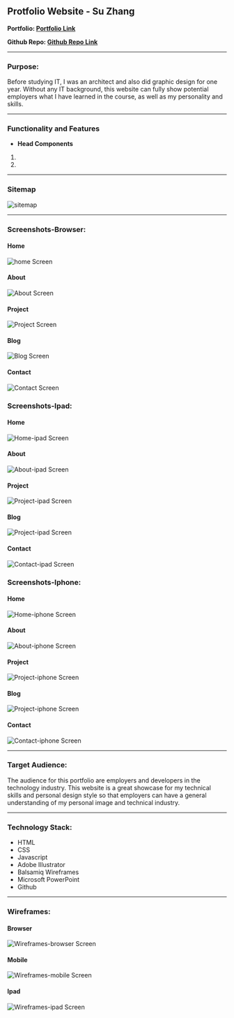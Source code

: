 ## Protfolio Website - Su Zhang

**Portfolio: [Portfolio Link](https://coderGirlSu.github.io/src)**

**Github Repo: [Github Repo Link](https://github.com/coderGirlSu/coderGirlSu.github.io)**

---

### **Purpose:**

Before studying IT, I was an architect and also did graphic design for one year. Without any IT background, this website can fully show potential employers what I have learned in the course, as well as my personality and skills.

---

### **Functionality and Features**

- **Head Components**

1.
2.




















---

### **Sitemap**

![sitemap](./docs/sitemap.png)

---

### **Screenshots-Browser:**


#### **Home**
![home Screen](./docs/home.png)

#### **About**
![About Screen](./docs/about.png)

#### **Project**
![Project Screen](./docs/project.png)

#### **Blog**
![Blog Screen](./docs/blog.png)

#### **Contact**
![Contact Screen](./docs/contact.png)


### **Screenshots-Ipad:**

#### **Home**
![Home-ipad Screen](./docs/home-ipad.png)

#### **About**
![About-ipad Screen](./docs/about-ipad.png)

#### **Project**
![Project-ipad Screen](./docs/project-ipad.png)

#### **Blog**
![Project-ipad Screen](./docs/blog-ipad.png)

#### **Contact**
![Contact-ipad Screen](./docs/contact-ipad.png)

### **Screenshots-Iphone:**

#### **Home**
![Home-iphone Screen](./docs/home-iphone.png)

#### **About**
![About-iphone Screen](./docs/about-iphone.png)

#### **Project**
![Project-iphone Screen](./docs/project-iphone.png)

#### **Blog**
![Project-iphone Screen](./docs/blog-iphone.png)

#### **Contact**
![Contact-iphone Screen](./docs/contact-iphone.png)

---

### **Target Audience:**
The audience for this portfolio are employers and developers in the technology industry. This website is a great showcase for my technical skills and personal design style so that employers can have a general understanding of my personal image and technical industry.

---

### **Technology Stack:**
- HTML
- CSS
- Javascript
- Adobe Illustrator
- Balsamiq Wireframes
- Microsoft PowerPoint
- Github

---

### **Wireframes:**

#### **Browser**
![Wireframes-browser Screen](./docs/Wireframes-browser.png)

#### **Mobile**
![Wireframes-mobile Screen](./docs/Wireframes-mobile.png)

#### **Ipad**
![Wireframes-ipad Screen](./docs/Wireframes-ipad.png)








